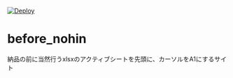 [![Deploy](https://www.herokucdn.com/deploy/button.png)](https://heroku.com/deploy)

# before_nohin
納品の前に当然行うxlsxのアクティブシートを先頭に、カーソルをA1にするサイト
